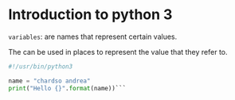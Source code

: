 # Introduction to python 3

`variables`: are names that represent certain values.

The can be used in places to represent the value that they refer to.

```py
#!/usr/bin/python3

name = "chardso andrea"
print("Hello {}".format(name))```

